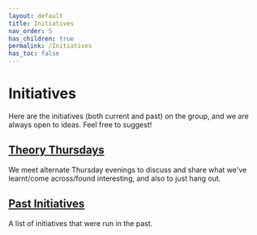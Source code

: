 ```yaml
---
layout: default
title: Initiatives
nav_order: 5
has_children: true
permalink: /Initiatives
has_toc: false
---
```


Initiatives
===========
Here are the initiatives (both current and past) on the group, and we are always open to ideas. Feel free to suggest!

[Theory Thursdays](/Initiatives/TheoryThursdays)
----------------
We meet alternate Thursday evenings to discuss and share what we've learnt/come across/found interesting, and also to just hang out.

[Past Initiatives](/Initiatives/Past)
------------------------
A list of initiatives that were run in the past.
